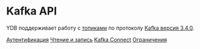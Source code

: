 # Kafka API

YDB поддерживает работу с [топиками](../../concepts/topic.md) по протоколу [Kafka версия 3.4.0](https://kafka.apache.org/34/documentation.html). 

[Аутентификация](auth.md)
[Чтение и запись](read-write.md)
[Kafka Connect](connect.md)
[Ограничения](constraints.md)